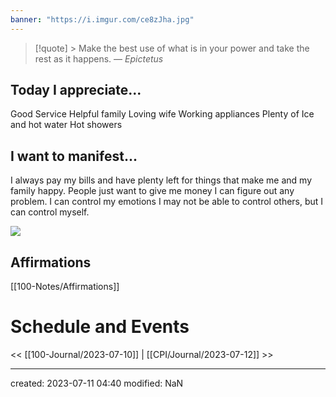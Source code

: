 ```yaml
---
banner: "https://i.imgur.com/ce8zJha.jpg"
---
```




>[!quote] > Make the best use of what is in your power and take the rest as it happens.
> — <cite>Epictetus</cite>

## Today I appreciate...
Good Service
Helpful family
Loving wife 
Working appliances
Plenty of Ice and hot water
Hot showers


## I want to manifest...
I always pay my bills and have plenty left for things that make me and my family happy. 
People just want to give me money
I can figure out any problem. 
I can control my emotions
I may not be able to control others, but I can control myself. 

![](https://i.imgur.com/OnqypDL.jpg)





## Affirmations
[[100-Notes/Affirmations]]














# Schedule and Events




<< [[100-Journal/2023-07-10]] | [[CPI/Journal/2023-07-12]] >>

---
created: 2023-07-11 04:40
modified: NaN

 